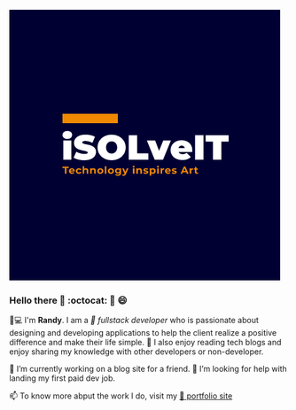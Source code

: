 ![Brand logo](brand.png)


### Hello there 👋 :octocat: 👋 :smile: 


:man::computer: I'm __Randy__. I am a _:snake: fullstack developer_ who is passionate about designing and developing applications to help the client realize a positive difference and make their life simple. :scroll: I also enjoy reading tech blogs and enjoy sharing my knowledge with other developers or non-developer.

🔭 I’m currently working on a blog site for a friend. 🤔 I’m looking for help with landing my first paid dev job.

📫 To know more abput the work I do, visit my [:link: portfolio site](https://isolveit.herokuapp.com/) 

